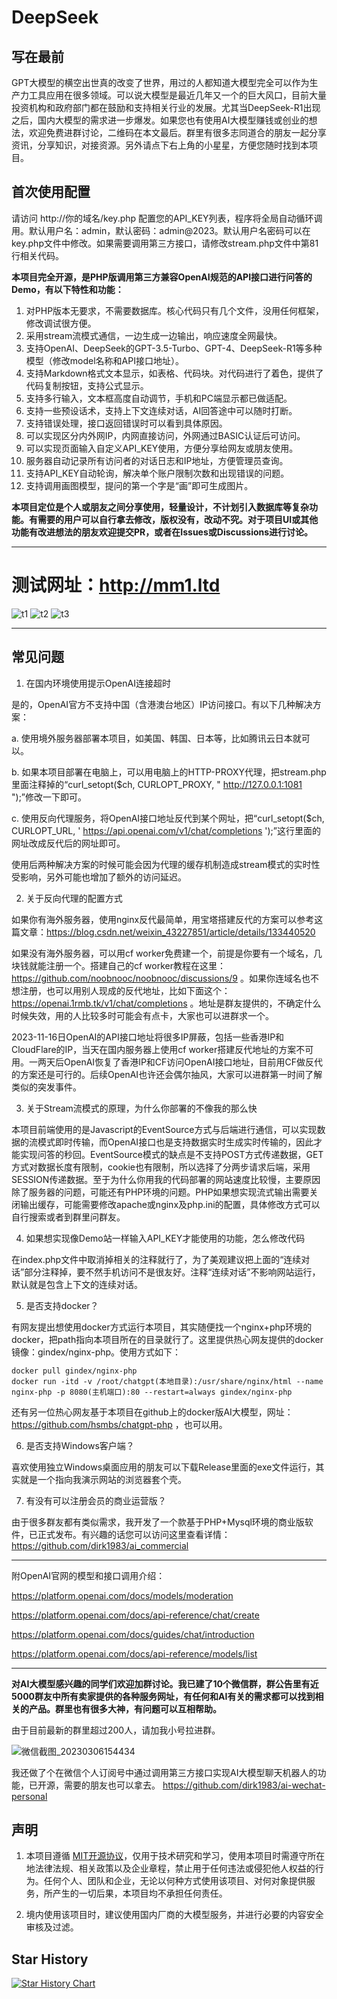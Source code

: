 # DeepSeek

## 写在最前

GPT大模型的横空出世真的改变了世界，用过的人都知道大模型完全可以作为生产力工具应用在很多领域。可以说大模型是最近几年又一个的巨大风口，目前大量投资机构和政府部门都在鼓励和支持相关行业的发展。尤其当DeepSeek-R1出现之后，国内大模型的需求进一步爆发。如果您也有使用AI大模型赚钱或创业的想法，欢迎免费进群讨论，二维码在本文最后。群里有很多志同道合的朋友一起分享资讯，分享知识，对接资源。另外请点下右上角的小星星，方便您随时找到本项目。

## 首次使用配置

请访问 http://你的域名/key.php 配置您的API_KEY列表，程序将全局自动循环调用。默认用户名：admin，默认密码：admin@2023。默认用户名密码可以在key.php文件中修改。如果需要调用第三方接口，请修改stream.php文件中第81行相关代码。

**本项目完全开源，是PHP版调用第三方兼容OpenAI规范的API接口进行问答的Demo，有以下特性和功能：**

1. 对PHP版本无要求，不需要数据库。核心代码只有几个文件，没用任何框架，修改调试很方便。
2. 采用stream流模式通信，一边生成一边输出，响应速度全网最快。
3. 支持OpenAI、DeepSeek的GPT-3.5-Turbo、GPT-4、DeepSeek-R1等多种模型（修改model名称和API接口地址）。
4. 支持Markdown格式文本显示，如表格、代码块。对代码进行了着色，提供了代码复制按钮，支持公式显示。
5. 支持多行输入，文本框高度自动调节，手机和PC端显示都已做适配。
6. 支持一些预设话术，支持上下文连续对话，AI回答途中可以随时打断。
7. 支持错误处理，接口返回错误时可以看到具体原因。
8. 可以实现区分内外网IP，内网直接访问，外网通过BASIC认证后可访问。
9. 可以实现页面输入自定义API_KEY使用，方便分享给网友或朋友使用。
10. 服务器自动记录所有访问者的对话日志和IP地址，方便管理员查询。
11. 支持API_KEY自动轮询，解决单个账户限制次数和出现错误的问题。
12. 支持调用画图模型，提问的第一个字是“画”即可生成图片。

**本项目定位是个人或朋友之间分享使用，轻量设计，不计划引入数据库等复杂功能。有需要的用户可以自行拿去修改，版权没有，改动不究。对于项目UI或其他功能有改进想法的朋友欢迎提交PR，或者在Issues或Discussions进行讨论。**

------
# 测试网址：http://mm1.ltd
![t1](https://user-images.githubusercontent.com/5563148/232330560-1b6a45f3-fcc1-4d3e-a2f7-b1c9878fe9cd.jpg)
![t2](https://user-images.githubusercontent.com/5563148/232330566-c6ea7fb3-474f-45e4-adda-37f3db27b92a.jpg)
![t3](https://github.com/dirk1983/chatgpt/assets/5563148/732b5bed-7e9c-4c07-9865-9b97957781a7)


------
## 常见问题

1. 在国内环境使用提示OpenAI连接超时

是的，OpenAI官方不支持中国（含港澳台地区）IP访问接口。有以下几种解决方案：

a. 使用境外服务器部署本项目，如美国、韩国、日本等，比如腾讯云日本就可以。

b. 如果本项目部署在电脑上，可以用电脑上的HTTP-PROXY代理，把stream.php里面注释掉的“curl_setopt($ch, CURLOPT_PROXY, " http://127.0.0.1:1081 ");”修改一下即可。

c. 使用反向代理服务，将OpenAI接口地址反代到某个网址，把“curl_setopt($ch, CURLOPT_URL, ' https://api.openai.com/v1/chat/completions ');”这行里面的网址改成反代后的网址即可。

使用后两种解决方案的时候可能会因为代理的缓存机制造成stream模式的实时性受影响，另外可能也增加了额外的访问延迟。

2. 关于反向代理的配置方式

如果你有海外服务器，使用nginx反代最简单，用宝塔搭建反代的方案可以参考这篇文章：https://blog.csdn.net/weixin_43227851/article/details/133440520

如果没有海外服务器，可以用cf worker免费建一个，前提是你要有一个域名，几块钱就能注册一个。搭建自己的cf worker教程在这里：https://github.com/noobnooc/noobnooc/discussions/9 。如果你连域名也不想注册，也可以用别人现成的反代地址，比如下面这个：https://openai.1rmb.tk/v1/chat/completions 。地址是群友提供的，不确定什么时候失效，用的人比较多时可能会有点卡，大家也可以进群求一个。

2023-11-16日OpenAI的API接口地址将很多IP屏蔽，包括一些香港IP和CloudFlare的IP，当天在国内服务器上使用cf worker搭建反代地址的方案不可用。一两天后OpenAI恢复了香港IP和CF访问OpenAI接口地址，目前用CF做反代的方案还是可行的。后续OpenAI也许还会偶尔抽风，大家可以进群第一时间了解类似的突发事件。

3. 关于Stream流模式的原理，为什么你部署的不像我的那么快

本项目前端使用的是Javascript的EventSource方式与后端进行通信，可以实现数据的流模式即时传输，而OpenAI接口也是支持数据实时生成实时传输的，因此才能实现问答的秒回。EventSource模式的缺点是不支持POST方式传递数据，GET方式对数据长度有限制，cookie也有限制，所以选择了分两步请求后端，采用SESSION传递数据。至于为什么你用我的代码部署的网站速度比较慢，主要原因除了服务器的问题，可能还有PHP环境的问题。PHP如果想实现流式输出需要关闭输出缓存，可能需要修改apache或nginx及php.ini的配置，具体修改方式可以自行搜索或者到群里问群友。

4. 如果想实现像Demo站一样输入API_KEY才能使用的功能，怎么修改代码

在index.php文件中取消掉相关的注释就行了，为了美观建议把上面的“连续对话”部分注释掉，要不然手机访问不是很友好。注释“连续对话”不影响网站运行，默认就是包含上下文的连续对话。

5. 是否支持docker？

有网友提出想使用docker方式运行本项目，其实随便找一个nginx+php环境的docker，把path指向本项目所在的目录就行了。这里提供热心网友提供的docker镜像：gindex/nginx-php。使用方式如下：

```
docker pull gindex/nginx-php
docker run -itd -v /root/chatgpt(本地目录):/usr/share/nginx/html --name nginx-php -p 8080(主机端口):80 --restart=always gindex/nginx-php
```

还有另一位热心网友基于本项目在github上的docker版AI大模型，网址：https://github.com/hsmbs/chatgpt-php ，也可以用。

6. 是否支持Windows客户端？

喜欢使用独立Windows桌面应用的朋友可以下载Release里面的exe文件运行，其实就是一个指向我演示网站的浏览器套个壳。

7. 有没有可以注册会员的商业运营版？

由于很多群友都有类似需求，我开发了一个款基于PHP+Mysql环境的商业版软件，已正式发布。有兴趣的话您可以访问这里查看详情：https://github.com/dirk1983/ai_commercial

------

附OpenAI官网的模型和接口调用介绍：

https://platform.openai.com/docs/models/moderation

https://platform.openai.com/docs/api-reference/chat/create

https://platform.openai.com/docs/guides/chat/introduction

https://platform.openai.com/docs/api-reference/models/list

------
**对AI大模型感兴趣的同学们欢迎加群讨论。我已建了10个微信群，群公告里有近5000群友中所有卖家提供的各种服务网址，有任何和AI有关的需求都可以找到相关的产品。群里也有很多大神，有问题可以互相帮助。**

由于目前最新的群里超过200人，请加我小号拉进群。

![微信截图_20230306154434](https://user-images.githubusercontent.com/5563148/223048985-4cac05cb-acf0-4f04-aad5-1c3dcec609d0.png)

我还做了个在微信个人订阅号中通过调用第三方接口实现AI大模型聊天机器人的功能，已开源，需要的朋友也可以拿去。
https://github.com/dirk1983/ai-wechat-personal


## 声明

1. 本项目遵循 <a href='https://github.com/dirk1983/deepseek/blob/main/LICENSE'>MIT开源协议</a>，仅用于技术研究和学习，使用本项目时需遵守所在地法律法规、相关政策以及企业章程，禁止用于任何违法或侵犯他人权益的行为。任何个人、团队和企业，无论以何种方式使用该项目、对何对象提供服务，所产生的一切后果，本项目均不承担任何责任。

2. 境内使用该项目时，建议使用国内厂商的大模型服务，并进行必要的内容安全审核及过滤。


## Star History

[![Star History Chart](https://api.star-history.com/svg?repos=dirk1983/chatgpt&type=Date)](https://star-history.com/#dirk1983/chatgpt&Date)

